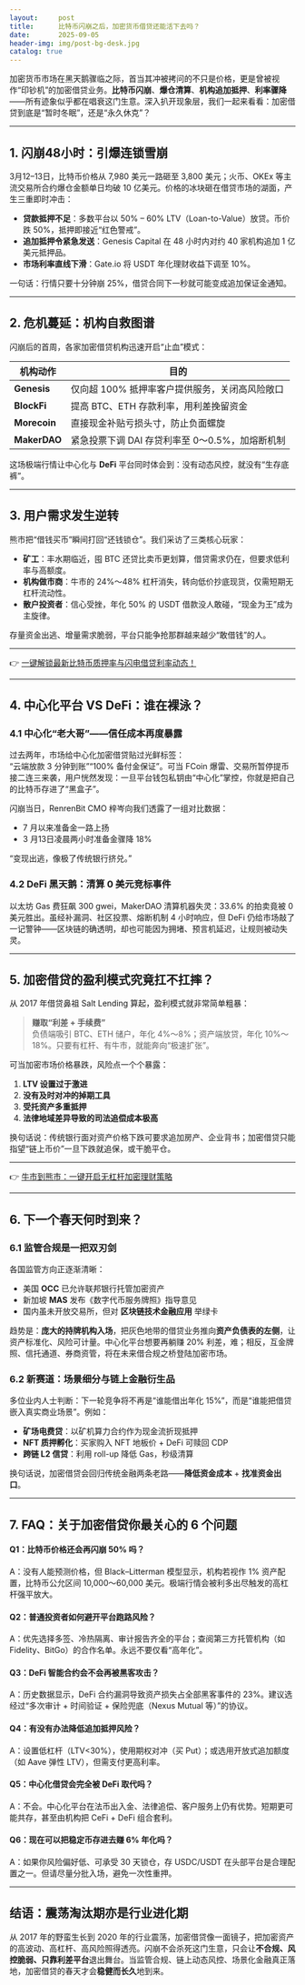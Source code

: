 ```yaml
---
layout:     post
title:      比特币闪崩之后，加密货币借贷还能活下去吗？
date:       2025-09-05
header-img: img/post-bg-desk.jpg
catalog: true
---
```


加密货币市场在黑天鹅骤临之际，首当其冲被拷问的不只是价格，更是曾被视作“印钞机”的加密借贷业务。**比特币闪崩**、**爆仓清算**、**机构追加抵押**、**利率骤降**——所有迹象似乎都在唱衰这门生意。深入扒开现象层，我们一起来看看：加密借贷到底是“暂时冬眠”，还是“永久休克”？

---

## 1. 闪崩48小时：引爆连锁雪崩

3月12–13日，比特币价格从 7,980 美元一路砸至 3,800 美元；火币、OKEx 等主流交易所合约爆仓金额单日均破 10 亿美元。价格的冰块砸在借贷市场的湖面，产生三重即时冲击：

- **贷款抵押不足**：多数平台以 50% – 60% LTV（Loan-to-Value）放贷。币价跌 50%，抵押即接近“红色警戒”。  
- **追加抵押令紧急发送**：Genesis Capital 在 48 小时内对约 40 家机构追加 1 亿美元抵押品。  
- **市场利率直线下滑**：Gate.io 将 USDT 年化理财收益下调至 10%。  

一句话：行情只要十分钟崩 25%，借贷合同下一秒就可能变成追加保证金通知。

---

## 2. 危机蔓延：机构自救图谱

闪崩后的首周，各家加密借贷机构迅速开启“止血”模式：

| 机构动作 | 目的 |
| --- | --- |
| **Genesis** | 仅向超 100% 抵押率客户提供服务，关闭高风险敞口 |
| **BlockFi** | 提高 BTC、ETH 存款利率，用利差挽留资金 |
| **Morecoin** | 直接现金补贴亏损头寸，防止负面螺旋 |
| **MakerDAO** | 紧急投票下调 DAI 存贷利率至 0～0.5%，加熔断机制 |

这场极端行情让中心化与 **DeFi** 平台同时体会到：没有动态风控，就没有“生存底裤”。

---

## 3. 用户需求发生逆转

熊市把“借钱买币”瞬间打回“还钱锁仓”。我们采访了三类核心玩家：

- **矿工**：丰水期临近，囤 BTC 还贷比卖币更划算，借贷需求仍在，但要求低利率与高额度。  
- **机构做市商**：牛市的 24%～48% 杠杆消失，转向低价抄底现货，仅需短期无杠杆流动性。  
- **散户投资者**：信心受挫，年化 50% 的 USDT 借款没人敢碰，“现金为王”成为主旋律。  

存量资金出逃、增量需求脆弱，平台只能争抢那群越来越少“敢借钱”的人。

---

👉 [一键解锁最新比特币质押率与闪电借贷利率动态！](https://okxdog.com/)

---

## 4. 中心化平台 VS DeFi：谁在裸泳？

### 4.1 中心化“老大哥”——信任成本再度暴露

过去两年，市场给中心化加密借贷贴过光鲜标签：  
“云端放款 3 分钟到账”“100% 备付金保证”。可当 FCoin 爆雷、交易所暂停提币接二连三来袭，用户恍然发现：一旦平台钱包私钥由“中心化”掌控，你就是把自己的比特币存进了“黑盒子”。

闪崩当日，RenrenBit CMO 梓岑向我们透露了一组对比数据：  
- 7 月以来准备金一路上扬  
- 3 月13日凌晨两小时准备金骤降 18%  

“变现出逃，像极了传统银行挤兑。”

### 4.2 DeFi 黑天鹅：清算 0 美元竞标事件

以太坊 Gas 费狂飙 300 gwei，MakerDAO 清算机器失灵：33.6% 的拍卖竟被 0 美元胜出。虽经补漏洞、社区投票、熔断机制 4 小时响应，但 DeFi 仍给市场敲了一记警钟——区块链的确透明，却也可能因为拥堵、预言机延迟，让规则被动失灵。

---

## 5. 加密借贷的盈利模式究竟扛不扛摔？

从 2017 年借贷鼻祖 Salt Lending 算起，盈利模式就非常简单粗暴：

> **赚取“利差 + 手续费”**  
> 负债端吸引 BTC、ETH 储户，年化 4%～8%；资产端放贷，年化 10%～18%。只要有杠杆、有牛市，就能奔向“极速扩张”。

可当加密市场价格暴跌，风险点一个个暴露：

1. **LTV 设置过于激进**  
2. **没有及时对冲的掉期工具**  
3. **受托资产多重抵押**  
4. **法律地域差异导致的司法追偿成本极高**

换句话说：传统银行面对资产价格下跌可要求追加房产、企业背书；加密借贷只能指望“链上币价”一旦下跌就追保，或干脆平仓。

---

👉 [牛市到熊市：一键开启无杠杆加密理财策略](https://okxdog.com/)

---

## 6. 下一个春天何时到来？

### 6.1 监管合规是一把双刃剑

各国监管方向正逐渐清晰：  
- 美国 **OCC** 已允许联邦银行托管加密资产  
- 新加坡 **MAS** 发布《数字代币服务牌照》指导意见  
- 国内虽未开放交易所，但对 **区块链技术金融应用** 举绿卡  

趋势是：**庞大的持牌机构入场**，把灰色地带的借贷业务推向**资产负债表的左侧**，让资产标准化、风险可计量。中心化平台想要再躺赚 20% 利差，难；相反，互金牌照、信托通道、券商资管，将在未来借合规之桥登陆加密市场。

### 6.2 新赛道：场景细分与链上金融衍生品

多位业内人士判断：下一轮竞争将不再是“谁能借出年化 15%”，而是“谁能把借贷嵌入真实商业场景”。例如：

- **矿场电费贷**：以矿机算力合约作为现金流折现抵押  
- **NFT 质押孵化**：买家购入 NFT 地板价 + DeFi 可赎回 CDP  
- **跨链 L2 信贷**：利用 roll-up 降低 Gas，秒级清算  

换句话说，加密借贷会回归传统金融两条老路——**降低资金成本** + **找准资金出口**。

---

## 7. FAQ：关于加密借贷你最关心的 6 个问题

#### Q1：比特币价格还会再闪崩 50% 吗？  
A：没有人能预测价格，但 Black–Litterman 模型显示，机构若视作 1% 资产配置，比特币公允区间 10,000～60,000 美元。极端行情会被利多出尽触发的高杠杆强平放大。

#### Q2：普通投资者如何避开平台跑路风险？  
A：优先选择多签、冷热隔离、审计报告齐全的平台；查阅第三方托管机构（如 Fidelity、BitGo）的合作名单。永远不要仅看“高年化”。

#### Q3：DeFi 智能合约会不会再被黑客攻击？  
A：历史数据显示，DeFi 合约漏洞导致资产损失占全部黑客事件的 23%。建议选经过“多次审计 + 时间验证 + 保险兜底（Nexus Mutual 等）”的协议。

#### Q4：有没有办法降低追加抵押风险？  
A：设置低杠杆（LTV<30%），使用期权对冲（买 Put）；或选用开放式追加额度（如 Aave 弹性 LTV），但需支付更高利率。

#### Q5：中心化借贷会完全被 DeFi 取代吗？  
A：不会。中心化平台在法币出入金、法律追偿、客户服务上仍有优势。短期更可能共存，甚至由机构把 CeFi + DeFi 组合套利。

#### Q6：现在可以把稳定币存进去赚 6% 年化吗？  
A：如果你风险偏好低、可承受 30 天锁仓，存 USDC/USDT 在头部平台是合理配置之一。但请尽量分批入场，避免一次性重押。

---

## 结语：震荡淘汰期亦是行业进化期

从 2017 年的野蛮生长到 2020 年的行业震荡，加密借贷像一面镜子，把加密资产的高波动、高杠杆、高风险照得透亮。闪崩不会杀死这门生意，只会让**不合规、风控脆弱、只靠利差平台**退出舞台。当监管合规、链上动态风控、场景化金融真正落地，加密借贷的春天才会**稳健而长久**地到来。